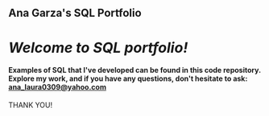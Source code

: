 ## Ana Garza's SQL Portfolio



# ***Welcome to SQL portfolio!***
#### Examples of SQL that I've developed can be found in this code repository. Explore my work, and if you have any questions, don't hesitate to ask: ana_laura0309@yahoo.com
THANK YOU!
